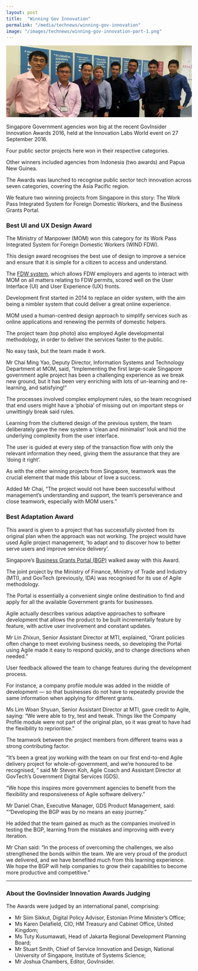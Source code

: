 ```yaml
---
layout: post
title:  "Winning Gov Innovation"
permalink: "/media/technews/winning-gov-innovation"
image: "/images/technews/winning-gov-innovation-part-1.png"
---
```


![Winning Gov Innovation](/images/technews/winning-gov-innovation-part-1.png)

Singapore Government agencies won big at the recent GovInsider Innovation Awards 2016, held at the Innovation Labs World event on 27 September 2016.

Four public sector projects here won in their respective categories.

Other winners included agencies from Indonesia (two awards) and Papua New Guinea.

The Awards was launched to recognise public sector tech innovation across seven categories, covering the Asia Pacific region.

We feature two winning projects from Singapore in this story: The Work Pass Integrated System for Foreign Domestic Workers, and the Business Grants Portal.

### **Best UI and UX Design Award**
The Ministry of Manpower (MOM) won this category for its Work Pass Integrated System for Foreign Domestic Workers (WIND FDW).

This design award recognises the best use of design to improve a service and ensure that it is simple for a citizen to access and understand.

The [FDW system](https://www.mom.gov.sg/eservices/services/wp-online-for-employers-of-fdws), which allows FDW employers and agents to interact with MOM on all matters relating to FDW permits, scored well on the User Interface (UI) and User Experience (UX) fronts.

Development first started in 2014 to replace an older system, with the aim being a nimbler system that could deliver a great online experience.

MOM used a human-centred design approach to simplify services such as online applications and renewing the permits of domestic helpers.

The project team (top photo) also employed Agile developmental methodology, in order to deliver the services faster to the public.

No easy task, but the team made it work.

Mr Chai Ming Yao, Deputy Director, Information Systems and Technology Department at MOM, said, “Implementing the first large-scale Singapore government agile project has been a challenging experience as we break new ground, but it has been very enriching with lots of un-learning and re-learning, and satisfying!”

The processes involved complex employment rules, so the team recognised that end users might have a ‘phobia’ of missing out on important steps or unwittingly break said rules.

Learning from the cluttered design of the previous system, the team deliberately gave the new system a ‘clean and minimalist’ look and hid the underlying complexity from the user interface.

The user is guided at every step of the transaction flow with only the relevant information they need, giving them the assurance that they are ‘doing it right’.

As with the other winning projects from Singapore, teamwork was the crucial element that made this labour of love a success.

Added Mr Chai, “The project would not have been successful without management’s understanding and support, the team’s perseverance and close teamwork, especially with MOM users.”

### **Best Adaptation Award**
This award is given to a project that has successfully pivoted from its original plan when the approach was not working.  The project would have used Agile project management, ‘to adapt and to discover how to better serve users and improve service delivery’.

Singapore’s [Business Grants Portal (BGP)](https://www.businessgrants.gov.sg/) walked away with this Award.

The joint project by the Ministry of Finance, Ministry of Trade and Industry (MTI), and GovTech (previously, IDA) was recognised for its use of Agile methodology.

The Portal is essentially a convenient single online destination to find and apply for all the available Government grants for businesses.

Agile actually describes various adaptive approaches to software development that allows the product to be built incrementally feature by feature, with active user involvement and constant updates.

Mr Lin Zhixun, Senior Assistant Director at MTI, explained, “Grant policies often change to meet evolving business needs, so developing the Portal using Agile made it easy to respond quickly, and to change directions when needed.”

User feedback allowed the team to change features during the development process.

For instance, a company profile module was added in the middle of development — so that businesses do not have to repeatedly provide the same information when applying for different grants.

Ms Lim Woan Shyuan, Senior Assistant Director at MTI, gave credit to Agile, saying: “We were able to try, test and tweak. Things like the Company Profile module were not part of the original plan, so it was great to have had the flexibility to reprioritise.”

The teamwork between the project members from different teams was a strong contributing factor.

“It’s been a great joy working with the team on our first end-to-end Agile delivery project for whole-of-government, and we’re honoured to be recognised, “ said Mr Steven Koh, Agile Coach and Assistant Director at GovTech’s Government Digital Services (GDS).

“We hope this inspires more government agencies to benefit from the flexibility and responsiveness of Agile software delivery.”

Mr Daniel Chan, Executive Manager, GDS Product Management, said: ““Developing the BGP was by no means an easy journey.”

He added that the team gained as much as the companies involved in testing the BGP, learning from the mistakes and improving with every iteration.

Mr Chan said: “In the process of overcoming the challenges, we also strengthened the bonds within the team.  We are very proud of the product we delivered, and we have benefited much from this learning experience. We hope the BGP will help companies to grow their capabilities to become more productive and competitive.”

---

### **About the GovInsider Innovation Awards Judging**
The Awards were judged by an international panel, comprising:

* Mr Siim Sikkut, Digital Policy Advisor, Estonian Prime Minister’s Office;
* Ms Karen Delafield, CIO, HM Treasury and Cabinet Office, United Kingdom;
* Ms Tuty Kusumawati, Head of Jakarta Regional Development Planning Board;
* Mr Stuart Smith, Chief of Service Innovation and Design, National University of Singapore, Institute of Systems Science;
* Mr Joshua Chambers, Editor, GovInsider.
